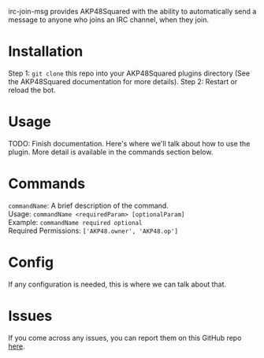 irc-join-msg provides AKP48Squared with the ability to automatically send a message to anyone who joins an IRC channel, when they join.

# Installation

Step 1: `git clone` this repo into your AKP48Squared plugins directory (See the AKP48Squared documentation for more details).
Step 2: Restart or reload the bot.

# Usage

TODO: Finish documentation.
Here's where we'll talk about how to use the plugin. More detail is available in the commands section below.

# Commands

`commandName`: A brief description of the command.  
Usage: `commandName <requiredParam> [optionalParam]`  
Example: `commandName required optional`  
Required Permissions: `['AKP48.owner', 'AKP48.op']`

# Config

If any configuration is needed, this is where we can talk about that.

# Issues

If you come across any issues, you can report them on this GitHub repo [here](https://github.com/AKP48Squared/basic-commands/issues).
